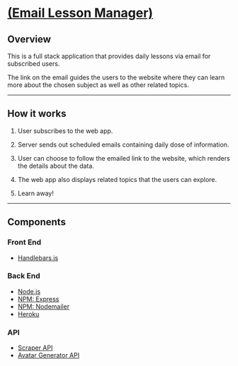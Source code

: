 # [(Email Lesson Manager)](https://immense-ridge-78589.herokuapp.com/)

## Overview

This is a full stack application that provides daily lessons via email for subscribed users.

The link on the email guides the users to the website where they can learn more about the chosen subject as well as other related topics.

---

## How it works

1. User subscribes to the web app.

2. Server sends out scheduled emails containing daily dose of information.

3. User can choose to follow the emailed link to the website, which renders the details about the data.

4. The web app also displays related topics that the users can explore.

5. Learn away!

---

## Components

### Front End

- [Handlebars.js](http://handlebarsjs.com/)

### Back End

- [Node.js](https://nodejs.org/en/)
- [NPM: Express](https://www.npmjs.com/package/express)
- [NPM: Nodemailer](https://www.npmjs.com/package/nodemailer)
- [Heroku](https://heroku.com)

### API

- [Scraper API](https://www.scraperapi.com/)
- [Avatar Generator API](https://avatar-gen.herokuapp.com/)
